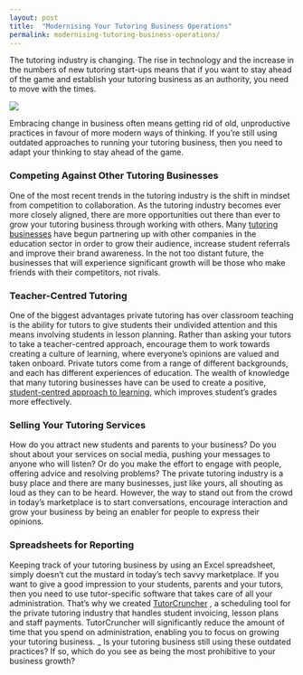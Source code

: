 ```yaml
---
layout: post
title:  "Modernising Your Tutoring Business Operations"
permalink: modernising-tutoring-business-operations/
---
```

The tutoring industry is changing. The rise in technology and the increase in the numbers of new tutoring start-ups 
means that if you want to stay ahead of the game and establish your tutoring business as an authority, 
you need to move with the times.

<div class="img-holder full-width">
   <img src="{{ site.static}}/img/blogs/TutorCruncher-Workspace.png" alt-text="TutorCruncher Workspace"/>
</div>

Embracing change in business often means getting rid of old, unproductive practices in favour of more modern 
ways of thinking. If you’re still using outdated approaches to running your tutoring business, then you need to 
adapt your thinking to stay ahead of the game. 

### Competing Against Other Tutoring Businesses

One of the most recent trends in the tutoring industry is the shift in mindset from competition to collaboration. 
As the tutoring industry becomes ever more closely aligned, there are more opportunities out there than ever to grow 
your tutoring business through working with others. Many 
[tutoring businesses](https://tutorcruncher.com/news-and-updates/how-to-start-a-tutoring-business/) 
have begun partnering up with other companies in the education sector in order to grow their audience, 
increase student referrals and improve their brand awareness. In the not too distant future, the businesses 
that will experience significant growth will be those who make friends with their competitors, not rivals. 

### Teacher-Centred Tutoring

One of the biggest advantages private tutoring has over classroom teaching is the ability for tutors to give students 
their undivided attention and this means involving students in lesson planning. Rather than asking your tutors to take a 
teacher-centred approach, encourage them to work towards creating a culture of learning, where everyone’s opinions are 
valued and taken onboard. Private tutors come from a range of different backgrounds, and each has different experiences 
of education. The wealth of knowledge that many tutoring businesses have can be used to create a positive, 
[student-centred approach to learning](https://tutorcruncher.com/how-to-encourage-students-to-take-control-of-their-learning/), 
which improves student’s grades more effectively. 

### Selling Your Tutoring Services

How do you attract new students and parents to your business? Do you shout about your services on social media, 
pushing your messages to anyone who will listen? Or do you make the effort to engage with people, offering advice and 
resolving problems? The private tutoring industry is a busy place and there are many businesses, just like yours, all 
shouting as loud as they can to be heard. However, the way to stand out from the crowd in today’s marketplace is to start 
conversations, encourage interaction and grow your business by being an enabler for people to express their opinions. 

### Spreadsheets for Reporting

Keeping track of your tutoring business by using an Excel spreadsheet, simply doesn’t cut the mustard in today’s 
tech savvy marketplace. If you want to give a good impression to your students, parents and your tutors, then you 
need to use tutor-specific software that takes care of all your administration. That’s why we created 
[TutorCruncher](https://tutorcruncher.com) , a scheduling tool for the private tutoring industry that 
handles student invoicing, lesson plans and staff payments. TutorCruncher will significantly reduce the amount of 
time that you spend on administration, enabling you to focus on growing your tutoring business. _ Is your tutoring 
business still using these outdated practices? If so, which do you see as being the most prohibitive to your business growth?
